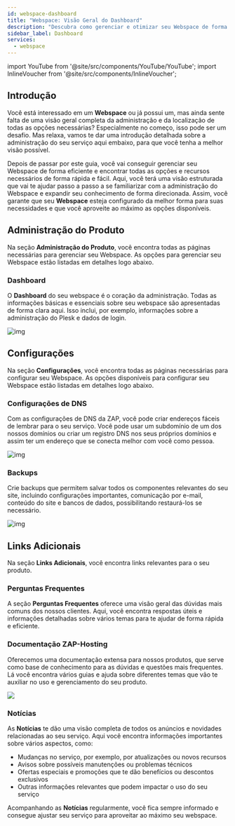 ```yaml
---
id: webspace-dashboard
title: "Webspace: Visão Geral do Dashboard"
description: "Descubra como gerenciar e otimizar seu Webspace de forma eficiente com uma visão clara de todos os recursos e configurações → Saiba mais agora"
sidebar_label: Dashboard
services:
  - webspace
---
```


import YouTube from '@site/src/components/YouTube/YouTube';
import InlineVoucher from '@site/src/components/InlineVoucher';

## Introdução

Você está interessado em um **Webspace** ou já possui um, mas ainda sente falta de uma visão geral completa da administração e da localização de todas as opções necessárias? Especialmente no começo, isso pode ser um desafio. Mas relaxa, vamos te dar uma introdução detalhada sobre a administração do seu serviço aqui embaixo, para que você tenha a melhor visão possível.

Depois de passar por este guia, você vai conseguir gerenciar seu Webspace de forma eficiente e encontrar todas as opções e recursos necessários de forma rápida e fácil. Aqui, você terá uma visão estruturada que vai te ajudar passo a passo a se familiarizar com a administração do Webspace e expandir seu conhecimento de forma direcionada. Assim, você garante que seu **Webspace** esteja configurado da melhor forma para suas necessidades e que você aproveite ao máximo as opções disponíveis.



## Administração do Produto

Na seção **Administração do Produto**, você encontra todas as páginas necessárias para gerenciar seu Webspace. As opções para gerenciar seu Webspace estão listadas em detalhes logo abaixo. 



### Dashboard

O **Dashboard** do seu webspace é o coração da administração. Todas as informações básicas e essenciais sobre seu webspace são apresentadas de forma clara aqui. Isso inclui, por exemplo, informações sobre a administração do Plesk e dados de login.

![img](https://screensaver01.zap-hosting.com/index.php/s/BKxsFgR9ZLjnmJT/preview)




## Configurações

Na seção **Configurações**, você encontra todas as páginas necessárias para configurar seu Webspace. As opções disponíveis para configurar seu Webspace estão listadas em detalhes logo abaixo.



### Configurações de DNS

Com as configurações de DNS da ZAP, você pode criar endereços fáceis de lembrar para o seu serviço. Você pode usar um subdomínio de um dos nossos domínios ou criar um registro DNS nos seus próprios domínios e assim ter um endereço que se conecta melhor com você como pessoa.

![img](https://screensaver01.zap-hosting.com/index.php/s/8qEHRxXLxwX6tcJ/preview)



### Backups

Crie backups que permitem salvar todos os componentes relevantes do seu site, incluindo configurações importantes, comunicação por e-mail, conteúdo do site e bancos de dados, possibilitando restaurá-los se necessário.

![img](https://screensaver01.zap-hosting.com/index.php/s/mgd3HeRqSQHfAz8/preview)



## Links Adicionais
Na seção **Links Adicionais**, você encontra links relevantes para o seu produto.

### Perguntas Frequentes
A seção **Perguntas Frequentes** oferece uma visão geral das dúvidas mais comuns dos nossos clientes. Aqui, você encontra respostas úteis e informações detalhadas sobre vários temas para te ajudar de forma rápida e eficiente.

### Documentação ZAP-Hosting
Oferecemos uma documentação extensa para nossos produtos, que serve como base de conhecimento para as dúvidas e questões mais frequentes. Lá você encontra vários guias e ajuda sobre diferentes temas que vão te auxiliar no uso e gerenciamento do seu produto.

![](https://screensaver01.zap-hosting.com/index.php/s/n48ct6aZBrNq7eT/preview)



### Notícias
As **Notícias** te dão uma visão completa de todos os anúncios e novidades relacionadas ao seu serviço. Aqui você encontra informações importantes sobre vários aspectos, como:

- Mudanças no serviço, por exemplo, por atualizações ou novos recursos
- Avisos sobre possíveis manutenções ou problemas técnicos
- Ofertas especiais e promoções que te dão benefícios ou descontos exclusivos
- Outras informações relevantes que podem impactar o uso do seu serviço

Acompanhando as **Notícias** regularmente, você fica sempre informado e consegue ajustar seu serviço para aproveitar ao máximo seu webspace.

<InlineVoucher />